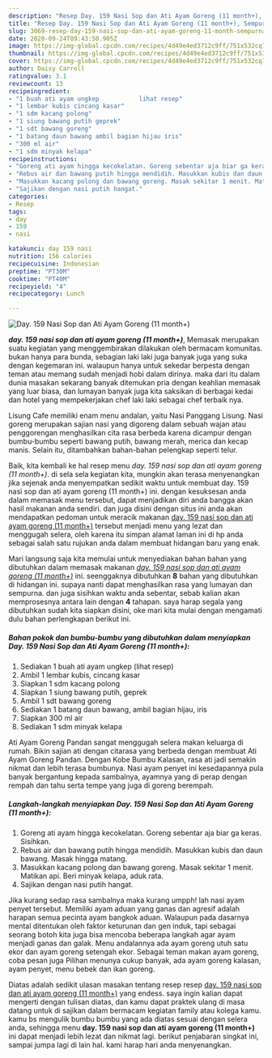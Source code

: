 ```yaml
---
description: "Resep Day. 159 Nasi Sop dan Ati Ayam Goreng (11 month+), Sempurna"
title: "Resep Day. 159 Nasi Sop dan Ati Ayam Goreng (11 month+), Sempurna"
slug: 3069-resep-day-159-nasi-sop-dan-ati-ayam-goreng-11-month-sempurna
date: 2020-09-24T09:43:50.905Z
image: https://img-global.cpcdn.com/recipes/4d49e4ed3712c9ff/751x532cq70/day-159-nasi-sop-dan-ati-ayam-goreng-11-month-foto-resep-utama.jpg
thumbnail: https://img-global.cpcdn.com/recipes/4d49e4ed3712c9ff/751x532cq70/day-159-nasi-sop-dan-ati-ayam-goreng-11-month-foto-resep-utama.jpg
cover: https://img-global.cpcdn.com/recipes/4d49e4ed3712c9ff/751x532cq70/day-159-nasi-sop-dan-ati-ayam-goreng-11-month-foto-resep-utama.jpg
author: Daisy Carroll
ratingvalue: 3.1
reviewcount: 13
recipeingredient:
- "1 buah ati ayam ungkep           lihat resep"
- "1 lembar kubis cincang kasar"
- "1 sdm kacang polong"
- "1 siung bawang putih geprek"
- "1 sdt bawang goreng"
- "1 batang daun bawang ambil bagian hijau iris"
- "300 ml air"
- "1 sdm minyak kelapa"
recipeinstructions:
- "Goreng ati ayam hingga kecokelatan. Goreng sebentar aja biar ga keras. Sisihkan."
- "Rebus air dan bawang putih hingga mendidih. Masukkan kubis dan daun bawang. Masak hingga matang."
- "Masukkan kacang polong dan bawang goreng. Masak sekitar 1 menit. Matikan api. Beri minyak kelapa, aduk rata."
- "Sajikan dengan nasi putih hangat."
categories:
- Resep
tags:
- day
- 159
- nasi

katakunci: day 159 nasi 
nutrition: 156 calories
recipecuisine: Indonesian
preptime: "PT30M"
cooktime: "PT40M"
recipeyield: "4"
recipecategory: Lunch

---
```



![Day. 159 Nasi Sop dan Ati Ayam Goreng (11 month+)](https://img-global.cpcdn.com/recipes/4d49e4ed3712c9ff/751x532cq70/day-159-nasi-sop-dan-ati-ayam-goreng-11-month-foto-resep-utama.jpg)

<b><i>day. 159 nasi sop dan ati ayam goreng (11 month+)</i></b>, Memasak merupakan suatu kegiatan yang menggembirakan dilakukan oleh bermacam komunitas. bukan hanya para bunda, sebagian laki laki juga banyak juga yang suka dengan kegemaran ini. walaupun hanya untuk sekedar berpesta dengan teman atau memang sudah menjadi hobi dalam dirinya. maka dari itu dalam dunia masakan sekarang banyak ditemukan pria dengan keahlian memasak yang luar biasa, dan lumayan banyak juga kita saksikan di berbagai kedai dan hotel yang mempekerjakan chef laki laki sebagai chef terbaik nya.

Lisung Cafe memiliki enam menu andalan, yaitu Nasi Panggang Lisung. Nasi goreng merupakan sajian nasi yang digoreng dalam sebuah wajan atau penggorengan menghasilkan cita rasa berbeda karena dicampur dengan bumbu-bumbu seperti bawang putih, bawang merah, merica dan kecap manis. Selain itu, ditambahkan bahan-bahan pelengkap seperti telur.

Baik, kita kembali ke hal resep menu <i>day. 159 nasi sop dan ati ayam goreng (11 month+)</i>. di sela sela kegiatan kita, mungkin akan terasa menyenangkan jika sejenak anda menyempatkan sedikit waktu untuk membuat day. 159 nasi sop dan ati ayam goreng (11 month+) ini. dengan kesuksesan anda dalam memasak menu tersebut, dapat menjadikan diri anda bangga akan hasil makanan anda sendiri. dan juga disini dengan situs ini anda akan mendapatkan pedoman untuk meracik makanan <u>day. 159 nasi sop dan ati ayam goreng (11 month+)</u> tersebut menjadi menu yang lezat dan menggugah selera, oleh karena itu simpan alamat laman ini di hp anda sebagai salah satu rujukan anda dalam membuat hidangan baru yang enak.


Mari langsung saja kita memulai untuk menyediakan bahan bahan yang dibutuhkan dalam memasak makanan <u><i>day. 159 nasi sop dan ati ayam goreng (11 month+)</i></u> ini. seenggaknya dibutuhkan <b>8</b> bahan yang dibutuhkan di hidangan ini. supaya nanti dapat menghasilkan rasa yang lumayan dan sempurna. dan juga sisihkan waktu anda sebentar, sebab kalian akan memprosesnya antara lain dengan <b>4</b> tahapan. saya harap segala yang dibutuhkan sudah kita siapkan disini, oke mari kita mulai dengan mengamati dulu bahan perlengkapan berikut ini.

<!--inarticleads1-->

##### Bahan pokok dan bumbu-bumbu yang dibutuhkan dalam menyiapkan Day. 159 Nasi Sop dan Ati Ayam Goreng (11 month+):

1. Sediakan 1 buah ati ayam ungkep           (lihat resep)
1. Ambil 1 lembar kubis, cincang kasar
1. Siapkan 1 sdm kacang polong
1. Siapkan 1 siung bawang putih, geprek
1. Ambil 1 sdt bawang goreng
1. Sediakan 1 batang daun bawang, ambil bagian hijau, iris
1. Siapkan 300 ml air
1. Sediakan 1 sdm minyak kelapa


Ati Ayam Goreng Pandan sangat menggugah selera makan keluarga di rumah. Bikin sajian ati dengan citarasa yang berbeda dengan membuat Ati Ayam Goreng Pandan. Dengan Kobe Bumbu Kalasan, rasa ati jadi semakin nikmat dan lebih terasa bumbunya. Nasi ayam penyet ini kesedapannya pula banyak bergantung kepada sambalnya, ayamnya yang di perap dengan rempah dan tahu serta tempe yang juga di goreng berempah. 

<!--inarticleads2-->

##### Langkah-langkah menyiapkan Day. 159 Nasi Sop dan Ati Ayam Goreng (11 month+):

1. Goreng ati ayam hingga kecokelatan. Goreng sebentar aja biar ga keras. Sisihkan.
1. Rebus air dan bawang putih hingga mendidih. Masukkan kubis dan daun bawang. Masak hingga matang.
1. Masukkan kacang polong dan bawang goreng. Masak sekitar 1 menit. Matikan api. Beri minyak kelapa, aduk rata.
1. Sajikan dengan nasi putih hangat.


Jika kurang sedap rasa sambalnya maka kurang umpph! lah nasi ayam penyet tersebut. Memiliki ayam aduan yang ganas dan agresif adalah harapan semua pecinta ayam bangkok aduan. Walaupun pada dasarnya mental ditentukan oleh faktor keturunan dan gen induk, tapi sebagai seorang botoh kita juga bisa mencoba beberapa langkah agar ayam menjadi ganas dan galak. Menu andalannya ada ayam goreng utuh satu ekor dan ayam goreng setengah ekor. Sebagai teman makan ayam goreng, coba pesan juga Pilihan menunya cukup banyak, ada ayam goreng kalasan, ayam penyet, menu bebek dan ikan goreng. 

Diatas adalah sedikit ulasan masakan tentang resep resep <u>day. 159 nasi sop dan ati ayam goreng (11 month+)</u> yang endess. saya ingin kalian dapat mengerti dengan tulisan diatas, dan kamu dapat praktek ulang di masa datang untuk di sajikan dalam bermacam kegiatan family atau kolega kamu. kamu bs mengulik bumbu bumbu yang ada diatas sesuai dengan selera anda, sehingga menu <b>day. 159 nasi sop dan ati ayam goreng (11 month+)</b> ini dapat menjadi lebih lezat dan nikmat lagi. berikut penjabaran singkat ini, sampai jumpa lagi di lain hal. kami harap hari anda menyenangkan.
